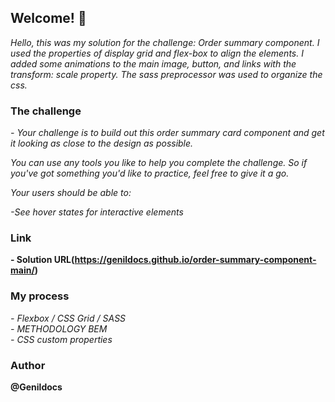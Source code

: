 ## Welcome! 👋

<i>Hello, this was my solution for the challenge: Order summary component. I used the properties of display grid and flex-box to align the elements. I added some animations to the main image, button, and links with the transform: scale property. The sass preprocessor was used to organize the css.</i>
<br>

### The challenge

<i>- Your challenge is to build out this order summary card component and get it looking as close to the design as possible.

You can use any tools you like to help you complete the challenge. So if you've got something you'd like to practice, feel free to give it a go.

Your users should be able to:

-See hover states for interactive elements</i>

### Link
<b>- Solution URL(https://genildocs.github.io/order-summary-component-main/) </b>

### My process

<i>- Flexbox / CSS Grid / SASS</i><br>
<i>- METHODOLOGY BEM</i><br>
<i>- CSS custom properties</i>

### Author
<b> @Genildocs </b>